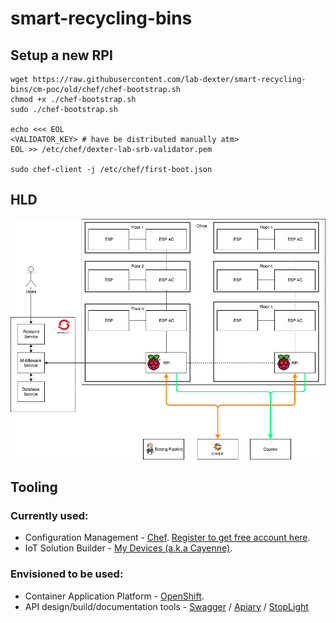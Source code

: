 # smart-recycling-bins

## Setup a new RPI

```
wget https://raw.githubusercontent.com/lab-dexter/smart-recycling-bins/cm-poc/old/chef/chef-bootstrap.sh
chmod +x ./chef-bootstrap.sh
sudo ./chef-bootstrap.sh

echo <<< EOL
<VALIDATOR_KEY> # have be distributed manually atm>
EOL >> /etc/chef/dexter-lab-srb-validator.pem

sudo chef-client -j /etc/chef/first-boot.json
```

## HLD
![hld](https://github.com/lab-dexter/smart-recycling-bins/blob/cm-poc/images/srb-hld.png)

## Tooling

### Currently used:
* Configuration Management - [Chef](http://chef.io/). [Register to get free account here](http://manage.chef.io/).  
* IoT Solution Builder - [My Devices (a.k.a Cayenne)](https://mydevices.com/). 

### Envisioned to be used:

* Container Application Platform - [OpenShift](https://www.openshift.com/).
* API design/build/documentation tools - [Swagger](https://swagger.io/) / [Apiary](https://apiary.io/) / [StopLight](https://stoplight.io/)


